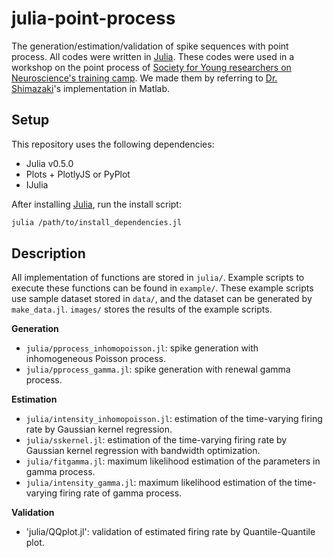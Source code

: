 # julia-point-process

The generation/estimation/validation of spike sequences with point process. All codes were written in [Julia](http://julialang.org/).
These codes were used in a workshop on the point process of [Society for Young researchers on Neuroscience's training camp](http://brainsci.jp/blog/2017/03/04/camp2017/).
We made them by referring to [Dr. Shimazaki](http://www.neuralengine.org/index_en.html)'s implementation in Matlab.

## Setup

This repository uses the following dependencies:

- Julia v0.5.0
- Plots + PlotlyJS or PyPlot
- IJulia

After installing [Julia](http://julialang.org/), run the install script:

```sh
julia /path/to/install_dependencies.jl
```

## Description

All implementation of functions are stored in `julia/`.
Example scripts to execute these functions can be found in `example/`.
These example scripts use sample dataset stored in `data/`, and the dataset can be generated by `make_data.jl`.
`images/` stores the results of the example scripts.

**Generation**

- `julia/pprocess_inhomopoisson.jl`: spike generation with inhomogeneous Poisson process.
- `julia/pprocess_gamma.jl`: spike generation with renewal gamma process.

**Estimation**

- `julia/intensity_inhomopoisson.jl`: estimation of the time-varying firing rate by Gaussian kernel regression.
- `julia/sskernel.jl`: estimation of the time-varying firing rate by Gaussian kernel regression with bandwidth optimization.
- `julia/fitgamma.jl`: maximum likelihood estimation of the parameters in gamma process.
- `julia/intensity_gamma.jl`: maximum likelihood estimation of the time-varying firing rate of gamma process.

**Validation**

- 'julia/QQplot.jl': validation of estimated firing rate by Quantile-Quantile plot.